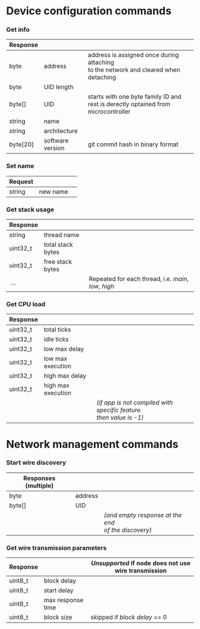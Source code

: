 Device configuration commands
=============================

### Get info

| Response | | |
|-|-|-|
| byte | address | address is assigned once during attaching<br>to the network and cleared when detaching |
| byte | UID length |
| byte[] | UID | starts with one byte family ID and rest is derectly optained from microcontroller |
| string | name |
| string | architecture |
| byte[20] | software version | git commit hash in binary format |

### Set name

| Request | | |
|-|-|-|
| string | new name |

### Get stack usage

| Response | | |
|-|-|-|
| string | thread name |
| uint32_t | total stack bytes |
| uint32_t | free stack bytes |
| ... | | Repeated for each thread, i.e. *main*, *low*, *high* |

### Get CPU load

| Response | | |
|-|-|-|
| uint32_t | total ticks |
| uint32_t | idle ticks |
| uint32_t | low max delay |
| uint32_t | low max execution |
| uint32_t | high max delay |
| uint32_t | high max execution |
| | | *(if app is not compiled with specific feature<br>then value is -1)* |

Network management commands
===========================

### Start wire discovery

| Responses (multiple) | | |
|-|-|-|
| byte | address |
| byte[] | UID |
| | | *(and empty response at the end<br>of the discovery)* |

### Get wire transmission parameters

| Response | | ***Unsupported*** if node does not use wire transmission |
|-|-|-|
|uint8_t|	block delay|
|uint8_t|	start delay|
|uint8_t|	max response time|
|uint8_t|	block size| skipped if *block delay* == 0 |

